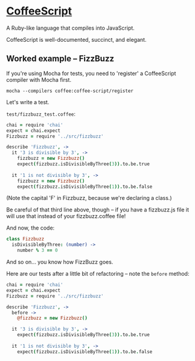 # [CoffeeScript](http://coffeescript.org)

A Ruby-like language that compiles into JavaScript.

CoffeeScript is well-documented, succinct, and elegant.

## Worked example – FizzBuzz

If you're using Mocha for tests, you need to 'register' a CoffeeScript compiler with Mocha first.

```shell
mocha --compilers coffee:coffee-script/register 
```

Let's write a test.

`test/fizzbuzz_test.coffee`:

```coffee
chai = require 'chai'
expect = chai.expect
Fizzbuzz = require '../src/fizzbuzz'

describe 'Fizzbuzz', -> 
  it '3 is divisible by 3', ->
    fizzbuzz = new Fizzbuzz()
    expect(fizzbuzz.isDivisibleByThree(3)).to.be.true
  
  it '1 is not divisible by 3', ->
    fizzbuzz = new Fizzbuzz()
    expect(fizzbuzz.isDivisibleByThree(1)).to.be.false

```

(Note the capital 'F' in Fizzbuzz, because we're declaring a class.)

Be careful of that third line above, though – if you have a fizzbuzz.js file it will use that instead of your fizzbuzz.coffee file!

And now, the code:

```coffee
class Fizzbuzz
  isDivisibleByThree: (number) ->
    number % 3 == 0
```

And so on... you know how FizzBuzz goes.

Here are our tests after a little bit of refactoring – note the `before` method:

```coffee
chai = require 'chai'
expect = chai.expect
Fizzbuzz = require '../src/fizzbuzz'

describe 'Fizzbuzz', -> 
  before ->
    @fizzbuzz = new Fizzbuzz()

  it '3 is divisible by 3', ->
    expect(fizzbuzz.isDivisibleByThree(3)).to.be.true
  
  it '1 is not divisible by 3', ->
    expect(fizzbuzz.isDivisibleByThree(1)).to.be.false
```

